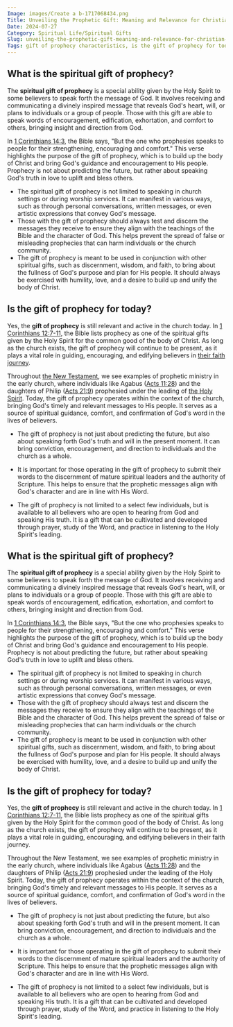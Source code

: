```yaml
---
Image: images/Create a b-1717068434.png
Title: Unveiling the Prophetic Gift: Meaning and Relevance for Christian Believers
Date: 2024-07-27
Category: Spiritual Life/Spiritual Gifts
Slug: unveiling-the-prophetic-gift-meaning-and-relevance-for-christian-believers
Tags: gift of prophecy characteristics, is the gift of prophecy for today, what is the spiritual gift of prophecy, what is prophecy spiritual gift, the spiritual gift of prophecy, the gift of prophecy meaning, spiritual life, spiritual gifts
---
```

## What is the spiritual gift of prophecy?

The **spiritual gift of prophecy** is a special ability given by the Holy Spirit to some believers to speak forth the message of God. It involves receiving and communicating a divinely inspired message that reveals God's heart, will, or plans to individuals or a group of people. Those with this gift are able to speak words of encouragement, edification, exhortation, and comfort to others, bringing insight and direction from God.

In [1 Corinthians 14:3](https://www.bibleref.com/1-Corinthians/14/1-Corinthians-14-3.html), the Bible says, "But the one who prophesies speaks to people for their strengthening, encouraging and comfort." This verse highlights the purpose of the gift of prophecy, which is to build up the body of Christ and bring God's guidance and encouragement to His people. Prophecy is not about predicting the future, but rather about speaking God's truth in love to uplift and bless others.

- The spiritual gift of prophecy is not limited to speaking in church settings or during worship services. It can manifest in various ways, such as through personal conversations, written messages, or even artistic expressions that convey God's message.
- Those with the gift of prophecy should always test and discern the messages they receive to ensure they align with the teachings of the Bible and the character of God. This helps prevent the spread of false or misleading prophecies that can harm individuals or the church community.
- The gift of prophecy is meant to be used in conjunction with other spiritual gifts, such as discernment, wisdom, and faith, to bring about the fullness of God's purpose and plan for His people. It should always be exercised with humility, love, and a desire to build up and unify the body of Christ.


## Is the gift of prophecy for today?

Yes, the **gift of prophecy** is still relevant and active in the church today. In [1 Corinthians 12:7-11](https://www.bibleref.com/1-Corinthians/12/1-Corinthians-12-7.html), the Bible lists prophecy as one of the spiritual gifts given by the Holy Spirit for the common good of the body of Christ. As long as the church exists, the gift of prophecy will continue to be present, as it plays a vital role in guiding, encouraging, and edifying believers in [their faith journey](/the-origin-of-the-holy-spirit-in-scripture-a-comprehensive-guide).

Throughout [the New Testament](/unveiling-the-gospel-of-thomas-ultimate-guide-and-pdf-download), we see examples of prophetic ministry in the early church, where individuals like Agabus ([Acts 11:28](https://www.bibleref.com/Acts/11/Acts-11-28.html)) and the daughters of Philip ([Acts 21:9](https://www.bibleref.com/Acts/21/Acts-21-9.html)) prophesied under the leading of [the Holy Spirit](/ultimate-guide-best-order-to-read-the-bible-for-beginners). Today, the gift of prophecy operates within the context of the church, bringing God's timely and relevant messages to His people. It serves as a source of spiritual guidance, comfort, and confirmation of God's word in the lives of believers.

- The gift of prophecy is not just about predicting the future, but also about speaking forth God's truth and will in the present moment. It can bring conviction, encouragement, and direction to individuals and the church as a whole.
  
- It is important for those operating in the gift of prophecy to submit their words to the discernment of mature spiritual leaders and the authority of Scripture. This helps to ensure that the prophetic messages align with God's character and are in line with His Word.
  
- The gift of prophecy is not limited to a select few individuals, but is available to all believers who are open to hearing from God and speaking His truth. It is a gift that can be cultivated and developed through prayer, study of the Word, and practice in listening to the Holy Spirit's leading.
## What is the spiritual gift of prophecy?

The **spiritual gift of prophecy** is a special ability given by the Holy Spirit to some believers to speak forth the message of God. It involves receiving and communicating a divinely inspired message that reveals God's heart, will, or plans to individuals or a group of people. Those with this gift are able to speak words of encouragement, edification, exhortation, and comfort to others, bringing insight and direction from God.

In [1 Corinthians 14:3](https://www.bibleref.com/1-Corinthians/14/1-Corinthians-14-3.html), the Bible says, "But the one who prophesies speaks to people for their strengthening, encouraging and comfort." This verse highlights the purpose of the gift of prophecy, which is to build up the body of Christ and bring God's guidance and encouragement to His people. Prophecy is not about predicting the future, but rather about speaking God's truth in love to uplift and bless others.

- The spiritual gift of prophecy is not limited to speaking in church settings or during worship services. It can manifest in various ways, such as through personal conversations, written messages, or even artistic expressions that convey God's message.
- Those with the gift of prophecy should always test and discern the messages they receive to ensure they align with the teachings of the Bible and the character of God. This helps prevent the spread of false or misleading prophecies that can harm individuals or the church community.
- The gift of prophecy is meant to be used in conjunction with other spiritual gifts, such as discernment, wisdom, and faith, to bring about the fullness of God's purpose and plan for His people. It should always be exercised with humility, love, and a desire to build up and unify the body of Christ.


## Is the gift of prophecy for today?

Yes, the **gift of prophecy** is still relevant and active in the church today. In [1 Corinthians 12:7-11](https://www.bibleref.com/1-Corinthians/12/1-Corinthians-12-7.html), the Bible lists prophecy as one of the spiritual gifts given by the Holy Spirit for the common good of the body of Christ. As long as the church exists, the gift of prophecy will continue to be present, as it plays a vital role in guiding, encouraging, and edifying believers in their faith journey.

Throughout the New Testament, we see examples of prophetic ministry in the early church, where individuals like Agabus ([Acts 11:28](https://www.bibleref.com/Acts/11/Acts-11-28.html)) and the daughters of Philip ([Acts 21:9](https://www.bibleref.com/Acts/21/Acts-21-9.html)) prophesied under the leading of the Holy Spirit. Today, the gift of prophecy operates within the context of the church, bringing God's timely and relevant messages to His people. It serves as a source of spiritual guidance, comfort, and confirmation of God's word in the lives of believers.

- The gift of prophecy is not just about predicting the future, but also about speaking forth God's truth and will in the present moment. It can bring conviction, encouragement, and direction to individuals and the church as a whole.
  
- It is important for those operating in the gift of prophecy to submit their words to the discernment of mature spiritual leaders and the authority of Scripture. This helps to ensure that the prophetic messages align with God's character and are in line with His Word.
  
- The gift of prophecy is not limited to a select few individuals, but is available to all believers who are open to hearing from God and speaking His truth. It is a gift that can be cultivated and developed through prayer, study of the Word, and practice in listening to the Holy Spirit's leading.
